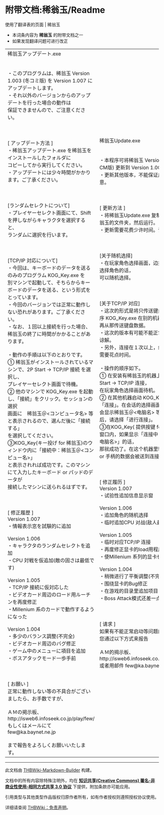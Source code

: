 # 附带文档:稀翁玉/Readme

<!-- source html: G:\repos\THBWiki-Markdown-Builder\THBWikiMarkdown\Temp\main\c\c4\ns506%3A%E7%A8%80%E7%BF%81%E7%8E%89%2FReadme.html -->

使用了翻译表的页面 | 稀翁玉

  
  

  

- 本词条内容为 **稀翁玉** 的附带文档之一
- 如果发现翻译问题可进行改正


<table><tbody><tr class="tt-content" id="=-1" data-pos="&#91;&quot;=&quot;,1&#93;"><td class="tt-ja" lang="ja"><div class="poem">稀翁玉アップデート.exe<br><br><br>・このプログラムは、稀翁玉 Version 1.003 (冬コミ版) を Version 1.007 に<br>アップデートします。<br>・それ以外のバージョンからのアップデートを行った場合の動作は<br>保証できませんので、ご注意ください。<br><br><br><br>[ アップデート方法 ]<br>・稀翁玉アップデート.exe を稀翁玉をインストールしたフォルダに<br>コピーしてから実行してください。<br>・アップデートには少々時間がかかります。ご了承ください。<br><br><br><br>[ランダムセレクトについて]<br>・プレイヤーセレクト画面にて、Shift を押しながらキャラクタを選択すると、<br>ランダムに選択を行います。<br><br><br><br>[TCP/IP 対応について]<br>・今回は、キーボードのデータを送るのみのプログラム KOG_Key.exe を<br>別マシンで起動して、そちらからキーボードのデータを送る、という形式を<br>とっています。<br>・今回のバージョンでは正常に動作しない恐れがあります。ご了承ください。<br>・なお、１回以上接続を行った場合、稀翁玉の終了に時間がかかることがあります。<br><br>・動作の手順は以下のとおりです。<br>① 稀翁玉がインストールされているマシンで、2P Start -&gt; TCP/IP 接続 を選択し、<br>プレイヤーセレクト画面で待機。<br>② 他のマシンで KOG_Key.exe を起動し、「接続」をクリック。セッションの選択<br>画面に　稀翁玉＠&lt;コンピュータ名&gt; 等と表示されるので、選んだ後に「接続する」<br>を選択してください。<br>③KOG_Key(キー投げ for 稀翁玉)のウィンドウ内に「接続中：稀翁玉＠&lt;コンピュー名&gt;」<br>と表示されれば成功です。このマシンにて入力したキーボード or パッドのデータが<br>接続したマシンに送られるはずです。<br><br><br><br>[ 修正履歴 ]<br>Version 1.007<br>・情報表示窓を試験的に追加<br><br>Version 1.006<br>・キャラクタのランダムセレクトを追加<br>・CPU 対戦を仮追加(敵の固さは最低です)<br><br>Version 1.005<br>・TCP/IP 接続に仮対応した<br>・ビデオカード周辺のロード用ルーチンを再度修正<br>・Millenium 系のカードで動作するようになった<br><br>Version 1.004<br>・多少のバランス調整(不完全)<br>・ビデオカード周辺のバグ修正<br>・ゲーム中のメニューに項目を追加<br>・ボスアタックモード一歩手前<br><br><br><br>[ お願い ]<br>正常に動作しない等の不具合がございましたら、お手数ですが、<br><br>  ＡＭの掲示板、           http://isweb6.infoseek.co.jp/play/few/<br>  もしくはメールにて       few@ka.baynet.ne.jp<br><br>まで報告をよろしくお願いいたします。</div></td><td class="tt-zh" lang="zh"><div class="poem">稀翁玉Update.exe<br><br><br>・本程序可将稀翁玉 Version 1.003 (冬CM版) 更新到 Version 1.007。<br>・更新其他版本，不能保证成功，请注意。<br><br><br><br>[ 更新方法 ]<br>・将稀翁玉Update.exe 复制到安装有稀翁玉的文件夹，然后运行。<br>・更新需要花费少许时间。请谅解。<br><br><br><br>[关于随机选择]<br>・在玩家角色选择画面，边按Shift键边选择角色的话，<br>可以随机选择。<br><br><br><br>[关于TCP/IP 对应]<br>・这次的形式是将只传送键盘数据的程序 KOG_Key.exe 在别的机器启动，<br>再从那传送键盘数据。<br>・这次的版本有可能不能正常运行。请谅解。<br>・另外，连接在１次以上，结束稀翁玉需要花点时间。<br><br>・操作的顺序如下。<br>① 在安装有稀翁玉的机器上，选择2P Start -&gt; TCP/IP 连接，<br>在玩家角色选择画面待机。<br>② 在其他机器启动 KOG_Key.exe ，点「连接」。在会话的选择画面上，<br>会显示稀翁玉＠&lt;电脑名&gt; 等信息，选择后，请选择「进行连接」。<br>③在KOG_Key( 提供按键 for 稀翁玉)的窗口内，如果显示「连接中：稀翁玉＠&lt;电脑名&gt;」的话，<br>那就成功了。在这个机器里输入的键盘 or 手柄的数据会被送到连接的机器。<br><br><br><br>[ 修正履历 ]<br>Version 1.007<br>・试验性追加信息显示窗<br><br>Version 1.006<br>・追加角色的随机选择<br>・临时追加CPU 对战(敌人最弱)<br><br>Version 1.005<br>・临时对应TCP/IP 连接<br>・再度修正显卡的load用程序<br>・使Millenium 系列的显卡也能运行<br><br>Version 1.004<br>・稍微进行了平衡调整(不完全)<br>・围绕显卡的Bug修正<br>・在游戏的目录里追加项目<br>・Boss Attack模式还差一点<br><br><br><br>[ 请求 ]<br>如果有不能正常启动等问题的话，麻烦您通过以下方式来报告<br><br>  ＡＭ的揭示板、           http://isweb6.infoseek.co.jp/play/few/<br>  或者用邮件       few@ka.baynet.ne.jp<br></div></td></tr></tbody></table>


  
  

  





---

此文档由 [THBWiki-Markdown-Builder](https://github.com/Delsin-Yu/THBWiki-Markdown-Builder) 构建。

文档中的所有内容除特殊注明外，均在 [**知识共享(Creative Commons) 署名-非商业性使用-相同方式共享 3.0 协议**](https://creativecommons.org/licenses/by-sa/3.0/deed.zh-hans) 下提供，附加条款亦可能应用。

引用类型与其他类型作品版权归原作者所有，如有作者授权则遵照授权协议使用。

详细请查阅 [THBWiki：免责声明](https://thbwiki.cc/THBWiki:%E5%85%8D%E8%B4%A3%E5%A3%B0%E6%98%8E)。

